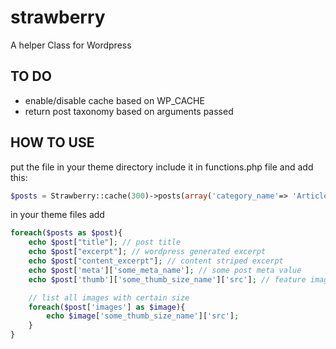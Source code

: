 strawberry
==========

A helper Class for Wordpress


## TO DO
* enable/disable cache based on WP_CACHE
* return post taxonomy based on arguments passed

## HOW TO USE

put the file in your theme directory
include it in functions.php file and add this:

```php
$posts = Strawberry::cache(300)->posts(array('category_name'=> 'Articles', 'posts_per_page' => 3));
```

in your theme files add

```php
foreach($posts as $post){
    echo $post["title"]; // post title
    echo $post["excerpt"]; // wordpress generated excerpt
    echo $post["content_excerpt"]; // content striped excerpt
    echo $post['meta']['some_meta_name']; // some post meta value
    echo $post['thumb']['some_thumb_size_name']['src']; // feature image src

    // list all images with certain size
    foreach($post['images'] as $image){
        echo $image['some_thumb_size_name']['src'];
    }
}
```
